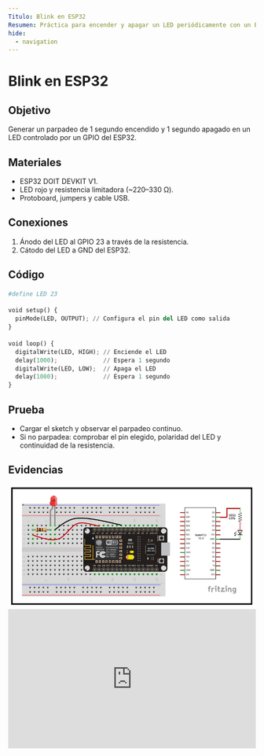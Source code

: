 ```yaml
---
Titulo: Blink en ESP32
Resumen: Práctica para encender y apagar un LED periódicamente con un ESP32 usando salidas digitales y delays.
hide:
  - navigation
---
```


# Blink en ESP32

## Objetivo
Generar un parpadeo de 1 segundo encendido y 1 segundo apagado en un LED controlado por un GPIO del ESP32.

## Materiales
- ESP32 DOIT DEVKIT V1.
- LED rojo y resistencia limitadora (~220–330 Ω).
- Protoboard, jumpers y cable USB.

## Conexiones
1. Ánodo del LED al GPIO 23 a través de la resistencia.  
2. Cátodo del LED a GND del ESP32.

## Código

```python
#define LED 23

void setup() {
  pinMode(LED, OUTPUT); // Configura el pin del LED como salida
}

void loop() {
  digitalWrite(LED, HIGH); // Enciende el LED
  delay(1000);             // Espera 1 segundo
  digitalWrite(LED, LOW);  // Apaga el LED
  delay(1000);             // Espera 1 segundo
}
```

## Prueba
- Cargar el sketch y observar el parpadeo continuo.  
- Si no parpadea: comprobar el pin elegido, polaridad del LED y continuidad de la resistencia.

## Evidencias
<img src="../recursos/imgs/Primero/Esquema_2.png" alt="Diagrama de conexiones para Blink" width="560">

<div style="position:relative;padding-bottom:56.25%;height:0;overflow:hidden;max-width:100%;">
  <iframe
    src="https://www.youtube.com/embed/y97YbzeoUCA"
    title="YouTube video"
    frameborder="0"
    allow="accelerometer; autoplay; clipboard-write; encrypted-media; gyroscope; picture-in-picture; web-share"
    allowfullscreen
    style="position:absolute;top:0;left:0;width:100%;height:100%;">
  </iframe>
</div>

